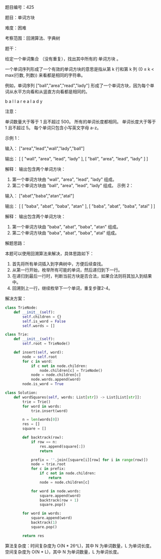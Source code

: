 题目编号：425

题目：单词方块

难度：困难

考察范围：回溯算法、字典树

题干：

给定一个单词集合 （没有重复），找出其中所有的 单词方块 。

一个单词序列形成了一个有效的单词方块的意思是指从第 k 行和第 k 列 (0 ≤ k < max(行数, 列数)) 来看都是相同的字符串。

例如，单词序列 ["ball","area","read","lady"] 形成了一个单词方块，因为每个单词从水平方向看和从竖直方向看都是相同的。

b a l l
a r e a
l a d y

注意：

单词数量大于等于 1 且不超过 500。
所有的单词长度都相同。
单词长度大于等于 1 且不超过 5。
每个单词只包含小写英文字母 a-z。
 

示例 1：

输入：
["area","lead","wall","lady","ball"]

输出：
[
  [ "wall",
    "area",
    "lead",
    "lady"
  ],
  [ "ball",
    "area",
    "lead",
    "lady"
  ]
]

解释：
输出包含两个单词方块：
1. 第一个单词方块由 "wall", "area", "lead", "lady" 组成。
2. 第二个单词方块由 "ball", "area", "lead", "lady" 组成。
示例 2：

输入：
["abat","baba","atan","atal"]

输出：
[
  [ "baba",
    "abat",
    "baba",
    "atan"
  ],
  [ "baba",
    "abat",
    "baba",
    "atal"
  ]
]

解释：
输出包含两个单词方块：
1. 第一个单词方块由 "baba", "abat", "baba", "atan" 组成。
2. 第二个单词方块由 "baba", "abat", "baba", "atal" 组成。

解题思路：

本题可以使用回溯算法来解决，具体思路如下：

1. 首先将所有单词插入到字典树中，方便后续查找。
2. 从第一行开始，枚举所有可能的单词，然后递归到下一行。
3. 在递归到最后一行时，判断当前方块是否合法，如果合法则将其加入到结果中。
4. 回溯到上一行，继续枚举下一个单词，重复步骤2-4。

解决方案：

```python
class TrieNode:
    def __init__(self):
        self.children = {}
        self.is_word = False
        self.words = []

class Trie:
    def __init__(self):
        self.root = TrieNode()

    def insert(self, word):
        node = self.root
        for c in word:
            if c not in node.children:
                node.children[c] = TrieNode()
            node = node.children[c]
            node.words.append(word)
        node.is_word = True

class Solution:
    def wordSquares(self, words: List[str]) -> List[List[str]]:
        trie = Trie()
        for word in words:
            trie.insert(word)

        n = len(words[0])
        res = []
        square = []

        def backtrack(row):
            if row == n:
                res.append(square[:])
                return

            prefix = ''.join([square[i][row] for i in range(row)])
            node = trie.root
            for c in prefix:
                if c not in node.children:
                    return
                node = node.children[c]

            for word in node.words:
                square.append(word)
                backtrack(row + 1)
                square.pop()

        for word in words:
            square.append(word)
            backtrack(1)
            square.pop()

        return res
```

算法复杂度：时间复杂度为 O(N * 26^L)，其中 N 为单词数量，L 为单词长度。空间复杂度为 O(N * L)，其中 N 为单词数量，L 为单词长度。